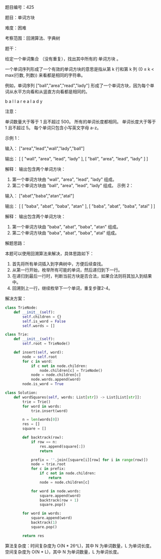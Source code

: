 题目编号：425

题目：单词方块

难度：困难

考察范围：回溯算法、字典树

题干：

给定一个单词集合 （没有重复），找出其中所有的 单词方块 。

一个单词序列形成了一个有效的单词方块的意思是指从第 k 行和第 k 列 (0 ≤ k < max(行数, 列数)) 来看都是相同的字符串。

例如，单词序列 ["ball","area","read","lady"] 形成了一个单词方块，因为每个单词从水平方向看和从竖直方向看都是相同的。

b a l l
a r e a
l a d y

注意：

单词数量大于等于 1 且不超过 500。
所有的单词长度都相同。
单词长度大于等于 1 且不超过 5。
每个单词只包含小写英文字母 a-z。
 

示例 1：

输入：
["area","lead","wall","lady","ball"]

输出：
[
  [ "wall",
    "area",
    "lead",
    "lady"
  ],
  [ "ball",
    "area",
    "lead",
    "lady"
  ]
]

解释：
输出包含两个单词方块：
1. 第一个单词方块由 "wall", "area", "lead", "lady" 组成。
2. 第二个单词方块由 "ball", "area", "lead", "lady" 组成。
示例 2：

输入：
["abat","baba","atan","atal"]

输出：
[
  [ "baba",
    "abat",
    "baba",
    "atan"
  ],
  [ "baba",
    "abat",
    "baba",
    "atal"
  ]
]

解释：
输出包含两个单词方块：
1. 第一个单词方块由 "baba", "abat", "baba", "atan" 组成。
2. 第二个单词方块由 "baba", "abat", "baba", "atal" 组成。

解题思路：

本题可以使用回溯算法来解决，具体思路如下：

1. 首先将所有单词插入到字典树中，方便后续查找。
2. 从第一行开始，枚举所有可能的单词，然后递归到下一行。
3. 在递归到最后一行时，判断当前方块是否合法，如果合法则将其加入到结果中。
4. 回溯到上一行，继续枚举下一个单词，重复步骤2-4。

解决方案：

```python
class TrieNode:
    def __init__(self):
        self.children = {}
        self.is_word = False
        self.words = []

class Trie:
    def __init__(self):
        self.root = TrieNode()

    def insert(self, word):
        node = self.root
        for c in word:
            if c not in node.children:
                node.children[c] = TrieNode()
            node = node.children[c]
            node.words.append(word)
        node.is_word = True

class Solution:
    def wordSquares(self, words: List[str]) -> List[List[str]]:
        trie = Trie()
        for word in words:
            trie.insert(word)

        n = len(words[0])
        res = []
        square = []

        def backtrack(row):
            if row == n:
                res.append(square[:])
                return

            prefix = ''.join([square[i][row] for i in range(row)])
            node = trie.root
            for c in prefix:
                if c not in node.children:
                    return
                node = node.children[c]

            for word in node.words:
                square.append(word)
                backtrack(row + 1)
                square.pop()

        for word in words:
            square.append(word)
            backtrack(1)
            square.pop()

        return res
```

算法复杂度：时间复杂度为 O(N * 26^L)，其中 N 为单词数量，L 为单词长度。空间复杂度为 O(N * L)，其中 N 为单词数量，L 为单词长度。